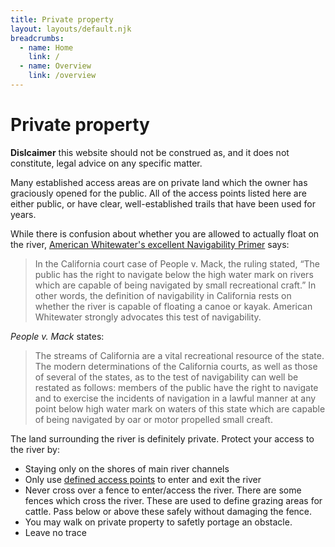 ```yaml
---
title: Private property
layout: layouts/default.njk
breadcrumbs:
  - name: Home
    link: /
  - name: Overview
    link: /overview
---
```


# Private property

**Dislcaimer** this website should not be construed as, and it does not constitute, legal advice on any specific matter.

Many established access areas are on private land
which the owner has graciously opened for the public. All of the access points
listed here are either public, or have clear, well-established trails that have
been used for years.

While there is confusion about whether you are allowed to actually float on the river, [American Whitewater's excellent Navigability Primer](https://www.americanwhitewater.org/content/Wiki/stewardship:navigability) says:

> In the California court case of People v. Mack, the ruling stated, “The public has the right to navigate below the high water mark on rivers which are capable of being navigated by small recreational craft.” In other words, the definition of navigability in California rests on whether the river is capable of floating a canoe or kayak. American Whitewater strongly advocates this test of navigability.

_People v. Mack_ states:

> The streams of California are a vital recreational resource of the state. The modern determinations of the California courts, as well as those of several of the states, as to the test of navigability can well be restated as follows: members of the public have the right to navigate and to exercise the incidents of navigation in a lawful manner at any point below high water mark on waters of this state which are capable of being navigated by oar or motor propelled small creaft.

The land surrounding the river is definitely private. Protect your access to the river by:

- Staying only on the shores of main river channels
- Only use [defined access points](/access-points) to enter and exit the river
- Never cross over a fence to enter/access the river. There are some fences which cross the river. These are used to define grazing areas for cattle. Pass below or above these safely without damaging the fence.
- You may walk on private property to safetly portage an obstacle.
- Leave no trace
